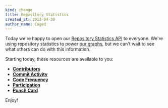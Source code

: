 ```yaml
---
kind: change
title: Repository Statistics
created_at: 2013-04-30
author_name: Caged
---
```


Today we're happy to open our [Repository Statistics API](/v3/repos/statistics) to everyone.  We're using
repository statistics to power [our graphs](https://github.com/github/linguist/graphs),
but we can't wait to see what others can do with this information.

Starting today, these resources are available to you:

* **[Contributors](/v3/repos/statistics/#get-contributors-list-with-additions-deletions-and-commit-counts)**
* **[Commit Activity](/v3/repos/statistics/#get-the-last-year-of-commit-activity-data)**
* **[Code Frequency](/v3/repos/statistics/#get-the-number-of-additions-and-deletions-per-week)**
* **[Participation](/v3/repos/statistics/#get-the-weekly-commit-count-for-the-repo-owner-and-everyone-else)**
* **[Punch Card](/v3/repos/statistics/#get-the-number-of-commits-per-hour-in-each-day)**

Enjoy!
